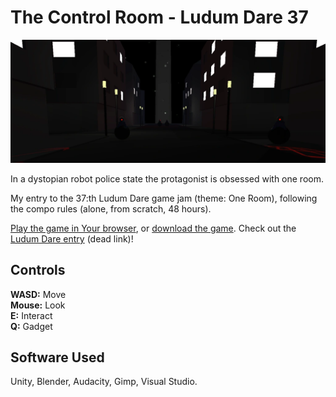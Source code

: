 # The Control Room - Ludum Dare 37

![Screenshot](https://raw.githubusercontent.com/Aggrathon/LudumDare37/gh-pages/screenshot.webp)

In a dystopian robot police state the protagonist is obsessed with one room.

My entry to the 37:th Ludum Dare game jam (theme: One Room), following the compo rules (alone, from scratch, 48 hours).

[Play the game in Your browser](https://aggrathon.github.io/LudumDare37/), or [download the game](https://github.com/Aggrathon/LudumDare37/releases). Check out the [Ludum Dare entry](http://ludumdare.com/compo/ludum-dare-37/?action=preview&uid=37874) (dead link)!

## Controls

**WASD:** Move  
**Mouse:** Look  
**E:** Interact  
**Q:** Gadget  

## Software Used

Unity, Blender, Audacity, Gimp, Visual Studio.
